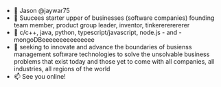 - 👋 Jason @jaywar75
- 👀 Suucees starter upper of businesses (software companies) founding team member, product group leader, inventor, tinkerererererer
- 🌱 c/c++, java, python, typescript/javascript, node.js - and - mongoDBeeeeeeeeeeeeeee
- 💞️ seeking to innovate and advance the boundaries of busienss management software technologies to solve the unsolvable business problems that exist today and those yet to come with all companies, all industries, all regions of the world
- 📫 See you online!

<!---
jaywar75/jaywar75 is a ✨ special ✨ repository because its `README.md` (this file) appears on your GitHub profile.
You can click the Preview link to take a look at your changes.
--->
